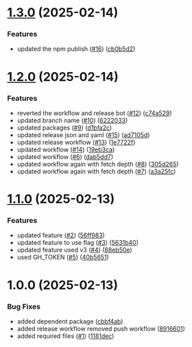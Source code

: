 # [1.3.0](https://github.com/Nilesh-Kale-2212/demo_repo_protected_push/compare/v1.2.0...v1.3.0) (2025-02-14)


### Features

* updated the npm publish ([#16](https://github.com/Nilesh-Kale-2212/demo_repo_protected_push/issues/16)) ([cb0b5d2](https://github.com/Nilesh-Kale-2212/demo_repo_protected_push/commit/cb0b5d221dac0fb1dc9c7915228c759dbfc75432))

# [1.2.0](https://github.com/Nilesh-Kale-2212/demo_repo_protected_push/compare/v1.1.0...v1.2.0) (2025-02-14)


### Features

* reverted the workflow and release bot ([#12](https://github.com/Nilesh-Kale-2212/demo_repo_protected_push/issues/12)) ([c74a529](https://github.com/Nilesh-Kale-2212/demo_repo_protected_push/commit/c74a529c696900ffe19c4ae56691dfdf09ed2504))
* updated branch name ([#10](https://github.com/Nilesh-Kale-2212/demo_repo_protected_push/issues/10)) ([6222033](https://github.com/Nilesh-Kale-2212/demo_repo_protected_push/commit/6222033630e89f0528631585d7bb8645175792be))
* updated packages ([#9](https://github.com/Nilesh-Kale-2212/demo_repo_protected_push/issues/9)) ([d1bfa2c](https://github.com/Nilesh-Kale-2212/demo_repo_protected_push/commit/d1bfa2c0c6f1e8daed15fa99f2c875a26042275b))
* updated release json and yaml ([#15](https://github.com/Nilesh-Kale-2212/demo_repo_protected_push/issues/15)) ([ad7105d](https://github.com/Nilesh-Kale-2212/demo_repo_protected_push/commit/ad7105d425571e99d7f75480a4355b086ddaee1c))
* updated release workflow ([#13](https://github.com/Nilesh-Kale-2212/demo_repo_protected_push/issues/13)) ([1e7722f](https://github.com/Nilesh-Kale-2212/demo_repo_protected_push/commit/1e7722f30d66bca94a5d6ee0156953a8ca9e4370))
* updated workflow ([#14](https://github.com/Nilesh-Kale-2212/demo_repo_protected_push/issues/14)) ([19eb3ca](https://github.com/Nilesh-Kale-2212/demo_repo_protected_push/commit/19eb3ca42fd8db6db769e8befc89cacf9fcb3546))
* updated workflow ([#6](https://github.com/Nilesh-Kale-2212/demo_repo_protected_push/issues/6)) ([dab5dd7](https://github.com/Nilesh-Kale-2212/demo_repo_protected_push/commit/dab5dd76e10de253825fb96535d7a0a321f6e148))
* updated workflow again with fetch depth  ([#8](https://github.com/Nilesh-Kale-2212/demo_repo_protected_push/issues/8)) ([305d265](https://github.com/Nilesh-Kale-2212/demo_repo_protected_push/commit/305d265893bad3cc33667a925cb57c4a90cc1220))
* updated workflow again with fetch depth ([#7](https://github.com/Nilesh-Kale-2212/demo_repo_protected_push/issues/7)) ([a3a25fc](https://github.com/Nilesh-Kale-2212/demo_repo_protected_push/commit/a3a25fc7b1401ae5ae201e70ba66b5087ba517be))

# [1.1.0](https://github.com/Nilesh-Kale-2212/demo_repo_protected_push/compare/v1.0.0...v1.1.0) (2025-02-13)


### Features

* updated feature ([#2](https://github.com/Nilesh-Kale-2212/demo_repo_protected_push/issues/2)) ([56ff983](https://github.com/Nilesh-Kale-2212/demo_repo_protected_push/commit/56ff9839229fdac04ea418ded050e3563549512d))
* updated feature to use flag ([#3](https://github.com/Nilesh-Kale-2212/demo_repo_protected_push/issues/3)) ([5631b40](https://github.com/Nilesh-Kale-2212/demo_repo_protected_push/commit/5631b409ad012d611170b35aca39f9f5be714927))
* updated feature used v3 ([#4](https://github.com/Nilesh-Kale-2212/demo_repo_protected_push/issues/4)) ([88eb50e](https://github.com/Nilesh-Kale-2212/demo_repo_protected_push/commit/88eb50e7982d5786d0d594497d120717af9f140b))
* used GH_TOKEN ([#5](https://github.com/Nilesh-Kale-2212/demo_repo_protected_push/issues/5)) ([40b5651](https://github.com/Nilesh-Kale-2212/demo_repo_protected_push/commit/40b56519e75425571cb8b08187a639129b9638c2))

# 1.0.0 (2025-02-13)


### Bug Fixes

* added dependent package ([cbbf4ab](https://github.com/Nilesh-Kale-2212/demo_repo_protected_push/commit/cbbf4ab7d3570a8a7971c96ea9c0faa2d5b4a667))
* added release workflow removed push workflow ([8916601](https://github.com/Nilesh-Kale-2212/demo_repo_protected_push/commit/89166013106e21239b0580f0f38572573eb85ce9))
* added required files ([#1](https://github.com/Nilesh-Kale-2212/demo_repo_protected_push/issues/1)) ([1181dec](https://github.com/Nilesh-Kale-2212/demo_repo_protected_push/commit/1181dec8c194371a8ea7872b5404eb512a9a9761))
